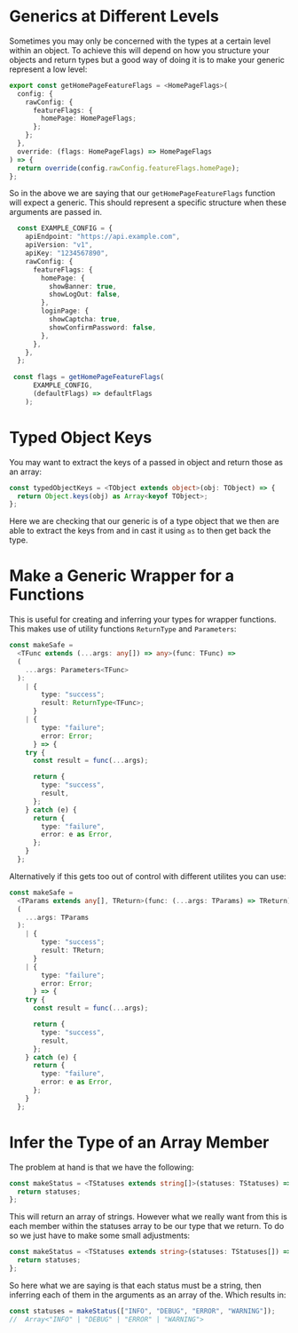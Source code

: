 # Generics at Different Levels

Sometimes you may only be concerned with the types at a certain level within an object. To achieve this will depend on how you structure your objects and return types but a good way of doing it is to make your generic represent a low level:

```ts
export const getHomePageFeatureFlags = <HomePageFlags>(
  config: {
    rawConfig: {
      featureFlags: {
        homePage: HomePageFlags;
      };
    };
  },
  override: (flags: HomePageFlags) => HomePageFlags
) => {
  return override(config.rawConfig.featureFlags.homePage);
};
```

So in the above we are saying that our `getHomePageFeatureFlags` function will expect a generic. This should represent a specific structure when these arguments are passed in.

```ts
  const EXAMPLE_CONFIG = {
    apiEndpoint: "https://api.example.com",
    apiVersion: "v1",
    apiKey: "1234567890",
    rawConfig: {
      featureFlags: {
        homePage: {
          showBanner: true,
          showLogOut: false,
        },
        loginPage: {
          showCaptcha: true,
          showConfirmPassword: false,
        },
      },
    },
  };
  
 const flags = getHomePageFeatureFlags(
      EXAMPLE_CONFIG,
      (defaultFlags) => defaultFlags
    );
```

# Typed Object Keys

You may want to extract the keys of a passed in object and return those as an array: 

```ts
const typedObjectKeys = <TObject extends object>(obj: TObject) => {
  return Object.keys(obj) as Array<keyof TObject>;
};
```

Here we are checking that our generic is of a type object that we then are able to extract the keys from and in cast it using `as` to then get back the type.

# Make a Generic Wrapper for a Functions

This is useful for creating and inferring your types for wrapper functions. This makes use of utility functions `ReturnType` and  `Parameters`:

```ts
const makeSafe =
  <TFunc extends (...args: any[]) => any>(func: TFunc) =>
  (
    ...args: Parameters<TFunc>
  ):
    | {
        type: "success";
        result: ReturnType<TFunc>;
      }
    | {
        type: "failure";
        error: Error;
      } => {
    try {
      const result = func(...args);

      return {
        type: "success",
        result,
      };
    } catch (e) {
      return {
        type: "failure",
        error: e as Error,
      };
    }
  };
```

Alternatively if this gets too out of control with different utilites you can use:

```ts
const makeSafe =
  <TParams extends any[], TReturn>(func: (...args: TParams) => TReturn) =>
  (
    ...args: TParams
  ):
    | {
        type: "success";
        result: TReturn;
      }
    | {
        type: "failure";
        error: Error;
      } => {
    try {
      const result = func(...args);

      return {
        type: "success",
        result,
      };
    } catch (e) {
      return {
        type: "failure",
        error: e as Error,
      };
    }
  };
```

# Infer the Type of an Array Member

The problem at hand is that we have the following:

```ts
const makeStatus = <TStatuses extends string[]>(statuses: TStatuses) => {
  return statuses;
};
```

This will return an array of strings. However what we really want from this is each member within the statuses array to be our type that we return. To do so we just have to make some small adjustments:

```ts
const makeStatus = <TStatuses extends string>(statuses: TStatuses[]) => {
  return statuses;
};
```

So here what we are saying is that each status must be a string, then inferring each of them in the arguments as an array of the. Which results in:

```ts
const statuses = makeStatus(["INFO", "DEBUG", "ERROR", "WARNING"]);
//  Array<"INFO" | "DEBUG" | "ERROR" | "WARNING">
```



